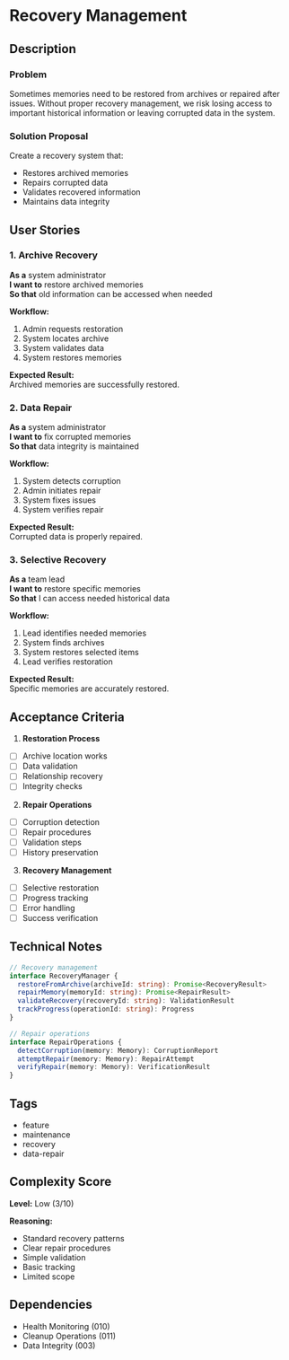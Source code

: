 # Recovery Management

## Description

### Problem
Sometimes memories need to be restored from archives or repaired after issues. Without proper recovery management, we risk losing access to important historical information or leaving corrupted data in the system.

### Solution Proposal
Create a recovery system that:
- Restores archived memories
- Repairs corrupted data
- Validates recovered information
- Maintains data integrity

## User Stories

### 1. Archive Recovery
**As a** system administrator  
**I want to** restore archived memories  
**So that** old information can be accessed when needed

**Workflow:**
1. Admin requests restoration
2. System locates archive
3. System validates data
4. System restores memories

**Expected Result:**  
Archived memories are successfully restored.

### 2. Data Repair
**As a** system administrator  
**I want to** fix corrupted memories  
**So that** data integrity is maintained

**Workflow:**
1. System detects corruption
2. Admin initiates repair
3. System fixes issues
4. System verifies repair

**Expected Result:**  
Corrupted data is properly repaired.

### 3. Selective Recovery
**As a** team lead  
**I want to** restore specific memories  
**So that** I can access needed historical data

**Workflow:**
1. Lead identifies needed memories
2. System finds archives
3. System restores selected items
4. Lead verifies restoration

**Expected Result:**  
Specific memories are accurately restored.

## Acceptance Criteria

1. **Restoration Process**
- [ ] Archive location works
- [ ] Data validation
- [ ] Relationship recovery
- [ ] Integrity checks

2. **Repair Operations**
- [ ] Corruption detection
- [ ] Repair procedures
- [ ] Validation steps
- [ ] History preservation

3. **Recovery Management**
- [ ] Selective restoration
- [ ] Progress tracking
- [ ] Error handling
- [ ] Success verification

## Technical Notes
```typescript
// Recovery management
interface RecoveryManager {
  restoreFromArchive(archiveId: string): Promise<RecoveryResult>
  repairMemory(memoryId: string): Promise<RepairResult>
  validateRecovery(recoveryId: string): ValidationResult
  trackProgress(operationId: string): Progress
}

// Repair operations
interface RepairOperations {
  detectCorruption(memory: Memory): CorruptionReport
  attemptRepair(memory: Memory): RepairAttempt
  verifyRepair(memory: Memory): VerificationResult
}
```

## Tags
- feature
- maintenance
- recovery
- data-repair

## Complexity Score
**Level:** Low (3/10)

**Reasoning:**
- Standard recovery patterns
- Clear repair procedures
- Simple validation
- Basic tracking
- Limited scope

## Dependencies
- Health Monitoring (010)
- Cleanup Operations (011)
- Data Integrity (003)